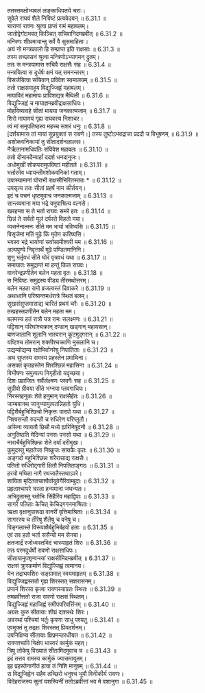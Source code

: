 
ततस्तमक्षोभ्यबलं लङ्काधिपतये चराः।  
सुवेले राघवं शैले निविष्टं प्रत्यवेदयन् ॥ 6.31.1 ॥   
चाराणां रावणः श्रुत्वा प्राप्तं रामं महाबलम्।  
जातोद्वेगोऽभवत् किञ्चित् सचिवानिदमब्रवीत् ॥ 6.31.2 ॥   
मन्त्रिणः शीघ्रमायान्तु सर्वे वै सुसमाहिताः।  
अयं नो मन्त्रकालो हि सम्प्राप्त इति राक्षसाः ॥ 6.31.3 ॥   
तस्य तच्छासनं श्रुत्वा मन्त्रिणोऽभ्यागमन् द्रुतम्।  
ततः स मन्त्रयामास सचिवै राक्षसैः सह ॥ 6.31.4 ॥   
मन्त्रयित्वा स दुर्धर्षः क्षमं यत् समनन्तरम्।  
विसर्जयित्वा सचिवान् प्रविवेश स्वमालयम् ॥ 6.31.5 ॥   
ततो राक्षसमाहूय विद्युज्जिह्वं महाबलम्।  
मायाविदं महामायः प्राविशद्यत्र मैथिली ॥ 6.31.6 ॥   
विद्युज्जिह्वं च मायाज्ञमब्रवीद्राक्षसाधिपः।  
मोहयिष्यावहे सीतां मायया जनकात्मजाम् ॥ 6.31.7 ॥   
शिरो मायामयं गृह्य राघवस्य निशाचर।  
त्वं मां समुपतिष्ठस्व महच्च सशरं धनुः ॥ 6.31.8 ॥   
[दर्शयामास तां मायां सुप्रयुक्तां स रावणे।] तस्य तुष्टोऽभवद्राजा प्रददौ च विभूषणम् ॥ 6.31.9 ॥   
अशोकवनिकायां तु सीतादर्शनलालसः।  
नैर्ऋतानामधिपतिः संविवेश महाबलः ॥ 6.31.10 ॥   
ततो दीनामदैन्यार्हां ददर्श धनदानुजः।  
अधोमुखीं शोकपरामुपविष्टां महीतले ॥ 6.31.11 ॥   
भर्तारमेव ध्यायन्तीमशोकवनिकां गताम्।  
उपास्यामानां घोराभी राक्षसीभिरितस्ततः * ॥ 6.31.12 ॥   
उपसृत्य ततः सीतां प्रहर्षं नाम कीर्तयन्।  
इदं च वचनं धृष्टमुवाच जनकात्मजाम् ॥ 6.31.13 ॥   
सान्त्व्यमाना मया भद्रे यमुपाश्रित्य वल्गसे।  
खरहन्ता स ते भर्ता राघवः समरे हतः ॥ 6.31.14 ॥   
छिन्नं ते सर्वतो मूलं दर्पस्ते विहतो मया।  
व्यसनेनात्मनः सीते मम भार्या भविष्यसि ॥ 6.31.15 ॥   
विसृजेमां मतिं मूढे किं मृतेन करिष्यसि।  
भवस्व भद्रे भार्याणां सर्वासामीश्वरी मम ॥ 6.31.16 ॥   
अल्पपुण्ये निवृत्तार्थे मूढे पण्डितमानिनि।  
शृणु भर्तृवधं सीते घोरं वृत्रवधं यथा ॥ 6.31.17 ॥   
समायातः समुद्रान्तं मां हन्तुं किल राघवः।  
वानरेन्द्रप्रणीतेन बलेन महता वृतः ॥ 6.31.18 ॥   
स निविष्टः समुद्रस्य पीड्य तीरमथोत्तरम्।  
बलेन महता रामो व्रजत्यस्तं दिवाकरे ॥ 6.31.19 ॥   
अथाध्वनि परिश्रान्तमर्धरात्रे स्थितं बलम्।  
सुखसंसुप्तमासाद्य चारितं प्रथमं चरैः ॥ 6.31.20 ॥   
तत्प्रहस्तप्रणीतेन बलेन महता मम।  
बलमस्य हतं रात्रौ यत्र रामः सलक्ष्मणः ॥ 6.31.21 ॥   
पट्टिशान् परिघांश्चक्रान् दण्डान् खड्गान् महायसान्।  
बाणजालानि शूलानि भास्वरान् कूटमुद्गरान् ॥ 6.31.22 ॥   
यष्टिश्च तोमरान् शक्तीश्चक्राणि मुसलानि च।  
उद्यम्योद्यम्य रक्षोभिर्वानरेषु निपातिताः ॥ 6.31.23 ॥   
अथ सुप्तस्य रामस्य प्रहस्तेन प्रमाथिना।  
असक्तं कृतहस्तेन शिरश्छिन्नं महासिना ॥ 6.31.24 ॥   
विभीषणः समुत्पत्य निगृहीतो यदृच्छया।  
दिशः प्रव्राजितः सर्वैर्लक्ष्मणः प्लवगैः सह ॥ 6.31.25 ॥   
सुग्रीवो ग्रीवया सीते भग्नया प्लवगाधिपः।  
निरस्तहनुकः शेते हनुमान् राक्षसैर्हतः ॥ 6.31.26 ॥   
जाम्बवानथ जानुभ्यामुत्पतन्निहतो युधि।  
पट्टिशैर्बहुभिश्छिन्नो निकृत्तः पादपो यथा ॥ 6.31.27 ॥   
निश्वसन्तौ रुदन्तौ च रुधिरेण परिप्लुतौ।  
असिना व्यायतौ छिन्नौ मध्ये ह्यरिनिषूदनौ ॥ 6.31.28 ॥   
अनुतिष्ठति मेदिन्यां पनसः पनसो यथा ॥ 6.31.29 ॥   
नाराचैर्बहुभिश्छिन्नः शेते दर्यां दरीमुखः।  
कुमुदस्तु महातेजा निष्कूजः सायकैः कृतः ॥ 6.31.30 ॥   
अङ्गदो बहुभिश्छिन्नः शरैरासाद्य राक्षसैः।  
पतितो रुधिरोद्गारी क्षितौ निपतिताङ्गदः ॥ 6.31.31 ॥   
हरयो मथिता नागै रथजातैस्तथाऽपरे।  
शायिता मृदिताश्चाश्वैर्वायुवेगैरिवाम्बुदाः ॥ 6.31.32 ॥   
प्रहृताश्चापरे त्रस्ता हन्यमाना जघन्यतः।  
अभिद्रुतास्तु रक्षोभिः सिंहैरिव महाद्विपाः ॥ 6.31.33 ॥   
सागरे पतिताः केचित् केचिद्गगनमाश्रिताः।  
ऋक्षा वृक्षानुपारूढा वानरीं वृत्तिमाश्रिताः ॥ 6.31.34 ॥   
सागरस्य च तीरेषु शैलेषु च वनेषु च।  
पिङ्गलास्ते विरूपाक्षैर्बहुभिर्बहवो हताः ॥ 6.31.35 ॥   
एवं तव हतो भर्ता ससैन्यो मम सेनया।  
क्षतजार्द्रं रजोध्वस्तमिदं चास्याहृतं शिरः ॥ 6.31.36 ॥   
ततः परमदुर्धर्षो रावणो राक्षसाधिपः।  
सीतायामुपशृण्वन्त्यां राक्षसीमिदमब्रवीत् ॥ 6.31.37 ॥   
राक्षसं क्रूरकर्माणं विद्युज्जिह्वं त्वमानय।  
येन तद्राघवशिरः सङ्ग्रामात् स्वयमाहृतम् ॥ 6.31.38 ॥   
विद्युज्जिह्वस्ततो गृह्य शिरस्तत् सशरासनम्।  
प्रणामं शिरसा कृत्वा रावणस्याग्रतः स्थितः ॥ 6.31.39 ॥   
तमब्रवीत्ततो राजा रावणो राक्षसं स्थितम्।  
विद्युज्जिह्वं महाजिह्वं समीपपरिवर्त्तिनम् ॥ 6.31.40 ॥   
अग्रतः कुरु सीतायाः शीघ्रं दाशरथेः शिरः।  
अवस्थां पश्चिमां भर्तुः कृपणा साधु पश्यतु ॥ 6.31.41 ॥   
एवमुक्तं तु तद्रक्षः शिरस्तत् प्रियदर्शनम्।  
उपनिक्षिप्य सीतायाः क्षिप्रमन्तरधीयत ॥ 6.31.42 ॥   
रावणश्चापि चिक्षेप भास्वरं कार्मुकं महत्।  
त्रिषु लोकेषु विख्यातं सीतामिदमुवाच च ॥ 6.31.43 ॥   
इदं तत्तव रामस्य कार्मुकं ज्यासमायुतम्।  
इह प्रहस्तेनानीतं हत्वा तं निशि मानुषम् ॥ 6.31.44 ॥   
स विद्युजिह्वेन सहैव तच्छिरो धनुश्च भूमौ विनीकीर्य रावणः।  
विदेहराजस्य सुतां यशस्विनीं ततोऽब्रवीत्तां भव मे वशानुगा ॥ 6.31.45 ॥   
